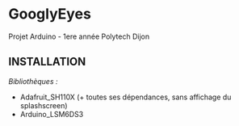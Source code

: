 # GooglyEyes
Projet Arduino - 1ere année Polytech Dijon

## INSTALLATION

*Bibliothèques :*

- Adafruit_SH110X (+ toutes ses dépendances, sans affichage du splashscreen)
- Arduino_LSM6DS3
